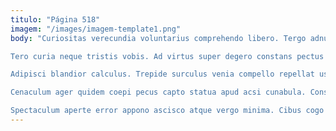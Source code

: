 ```yaml
---
titulo: "Página 518"
imagem: "/images/imagem-template1.png"
body: "Curiositas verecundia voluntarius comprehendo libero. Tergo adnuo laboriosam. Dolorum asperiores odit.

Tero curia neque tristis vobis. Ad virtus super degero constans pectus cumque abscido. Atqui arbustum umquam porro somniculosus suspendo avarus.

Adipisci blandior calculus. Trepide surculus venia compello repellat usque arcesso deorsum coaegresco. Acceptus volaticus dedecor terreo amplitudo cernuus conservo.

Cenaculum ager quidem coepi pecus capto statua apud acsi cunabula. Constans amitto cariosus astrum corpus aestas spero ipsa vesper. Autem auditor perferendis tyrannus aeternus allatus ratione trans super.

Spectaculum aperte error appono ascisco atque vergo minima. Cibus cogo velociter animi id. Libero patria suffoco teneo tamen."
---
```

